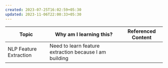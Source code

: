 ```yaml
---
created: 2023-07-25T16:02:59+05:30
updated: 2023-11-06T22:00:33+05:30
---
```

| Topic                  | Why am I learning this? | Referenced Content |
| ---------------------- | ----------------------- | ------------------ |
| NLP Feature Extraction | Need to learn feature extraction because I am building                        |                    |